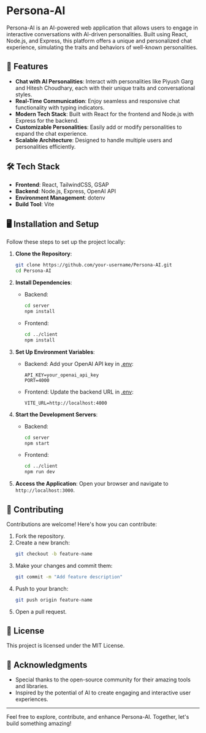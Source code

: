 # Persona-AI

Persona-AI is an AI-powered web application that allows users to engage in interactive conversations with AI-driven personalities. Built using React, Node.js, and Express, this platform offers a unique and personalized chat experience, simulating the traits and behaviors of well-known personalities.

## 🚀 Features

- **Chat with AI Personalities**: Interact with personalities like Piyush Garg and Hitesh Choudhary, each with their unique traits and conversational styles.
- **Real-Time Communication**: Enjoy seamless and responsive chat functionality with typing indicators.
- **Modern Tech Stack**: Built with React for the frontend and Node.js with Express for the backend.
- **Customizable Personalities**: Easily add or modify personalities to expand the chat experience.
- **Scalable Architecture**: Designed to handle multiple users and personalities efficiently.

## 🛠️ Tech Stack

- **Frontend**: React, TailwindCSS, GSAP
- **Backend**: Node.js, Express, OpenAI API
- **Environment Management**: dotenv
- **Build Tool**: Vite



## 🖥️ Installation and Setup

Follow these steps to set up the project locally:

1. **Clone the Repository**:
    ```bash
    git clone https://github.com/your-username/Persona-AI.git
    cd Persona-AI
    ```

2. **Install Dependencies**:
    - Backend:
      ```bash
      cd server
      npm install
      ```
    - Frontend:
      ```bash
      cd ../client
      npm install
      ```

3. **Set Up Environment Variables**:
    - Backend: Add your OpenAI API key in [.env](http://_vscodecontentref_/4):
      ```
      API_KEY=your_openai_api_key
      PORT=4000
      ```
    - Frontend: Update the backend URL in [.env](http://_vscodecontentref_/5):
      ```
      VITE_URL=http://localhost:4000
      ```

4. **Start the Development Servers**:
    - Backend:
      ```bash
      cd server
      npm start
      ```
    - Frontend:
      ```bash
      cd ../client
      npm run dev
      ```

5. **Access the Application**:
    Open your browser and navigate to `http://localhost:3000`.

## 🤝 Contributing

Contributions are welcome! Here's how you can contribute:

1. Fork the repository.
2. Create a new branch:
    ```bash
    git checkout -b feature-name
    ```
3. Make your changes and commit them:
    ```bash
    git commit -m "Add feature description"
    ```
4. Push to your branch:
    ```bash
    git push origin feature-name
    ```
5. Open a pull request.

## 📜 License

This project is licensed under the MIT License.

## 🌟 Acknowledgments

- Special thanks to the open-source community for their amazing tools and libraries.
- Inspired by the potential of AI to create engaging and interactive user experiences.

---

Feel free to explore, contribute, and enhance Persona-AI. Together, let's build something amazing!